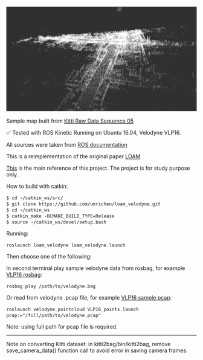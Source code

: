 ![Screenshot](/kitti.jpg)

Sample map built from [Kitti Raw Data Sequence 05](http://kitti.is.tue.mpg.de/kitti/raw_data/2011_09_30_drive_0018/2011_09_30_drive_0018_sync.zip)

:white_check_mark: Tested with ROS Kinetic Running on Ubuntu 16.04, Velodyne VLP16.

All sources were taken from [ROS documentation](http://docs.ros.org/indigo/api/loam_velodyne/html/files.html)

This is a reimplementation of the original paper [LOAM](http://www.roboticsproceedings.org/rss10/p07.pdf)

[This](https://github.com/laboshinl/loam_velodyne) is the main reference of this project. The project is for study purpose only.

How to build with catkin:

```
$ cd ~/catkin_ws/src/
$ git clone https://github.com/umrichen/loam_velodyne.git
$ cd ~/catkin_ws
$ catkin_make -DCMAKE_BUILD_TYPE=Release 
$ source ~/catkin_ws/devel/setup.bash
```

Running:
```
roslaunch loam_velodyne loam_velodyne.launch
```

Then choose one of the following:

In second terminal play sample velodyne data from rosbag, for example [VLP16 rosbag](https://db.tt/t2r39mjZ):
```
rosbag play /path/to/velodyne.bag 
```

Or read from velodyne .pcap file, for example [VLP16 sample pcap](https://midas3.kitware.com/midas/folder/12979):
```
roslaunch velodyne_pointcloud VLP16_points.launch pcap:="/full/path/to/velodyne.pcap"
```
Note: using full path for pcap file is required.

---

Note on converting Kitti dataset: in kitti2bag/bin/kitti2bag, remove save_camera_data() function call to avoid error in saving camera frames.
